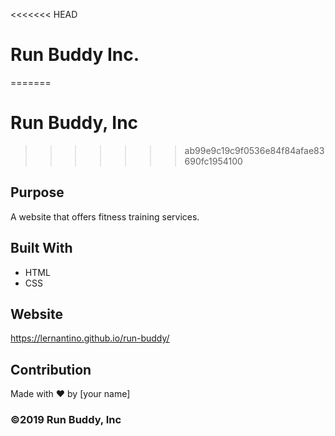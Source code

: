 <<<<<<< HEAD
# Run Buddy Inc.
=======
# Run Buddy, Inc
>>>>>>> ab99e9c19c9f0536e84f84afae83690fc1954100

## Purpose
A website that offers fitness training services. 

## Built With
* HTML
* CSS

## Website
https://lernantino.github.io/run-buddy/

## Contribution
Made with ❤️ by [your name]

### ©️2019 Run Buddy, Inc 
